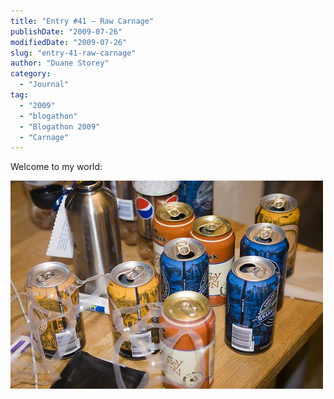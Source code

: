 ```yaml
---
title: "Entry #41 – Raw Carnage"
publishDate: "2009-07-26"
modifiedDate: "2009-07-26"
slug: "entry-41-raw-carnage"
author: "Duane Storey"
category:
  - "Journal"
tag:
  - "2009"
  - "blogathon"
  - "Blogathon 2009"
  - "Carnage"
---
```


Welcome to my world:

![](_images/entry-41--raw-carnage-1.jpg)